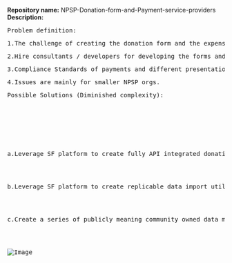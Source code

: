 __Repository name:__ 
NPSP-Donation-form-and-Payment-service-providers<br></pre>
__Description:__ </pre>
<pre>Problem definition:</pre>

<pre>1.The challenge of creating the donation form and the expense of creating and integrating it.</pre>
<pre>2.Hire consultants / developers for developing the forms and API’s.</pre>
<pre>3.Compliance Standards of payments and different presentations and formats of the forms.</pre>
<pre>4.Issues are mainly for smaller NPSP orgs. 
<pre>Possible Solutions (Diminished complexity):</pre>
<pre></pre>
<pre>a.Leverage SF platform to create fully API integrated donation forms.</pre>
<pre>b.Leverage SF platform to create replicable data import utility for standardized payment processor data extracts in XML, csv or MS excel EG: This eliminates the cost of integration tools by allowing the NPSP to extract and control the data extracts in the various formats.</pre>
<pre>c.Create a series of publicly meaning community owned data maps from common payment processing tools from NPSP to use and configuring the existing batch import tools in NPSP.</pre>

![Image](https://github.com/SFDO-Sprint-2019-Amsterdam/NPSP-Donation-form-and-Payment-service-providers/blob/master/Diagram%20basic%20donation%20form%20NPSP.png?raw=true)
